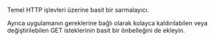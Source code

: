 ﻿Temel HTTP işlevleri üzerine basit bir sarmalayıcı.

Ayrıca uygulamanın gereklerine bağlı olarak kolayca kaldırılabilen veya değiştirilebilen GET isteklerinin basit bir önbelleğini de ekleyin.
